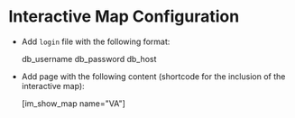 # Interactive Map Configuration

- Add `login` file with the following format:

    db_username
    db_password
    db_host

- Add page with the following content (shortcode for the inclusion of the interactive map):

    [im_show_map name="VA"]
